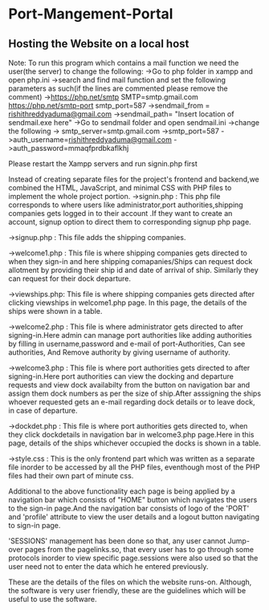 # Port-Mangement-Portal
## Hosting the Website on a local host
Note: To run this program which contains a mail function we need the user(the server) to change the following:
->Go to php folder in xampp and open php.ini
	->search and find mail function and set the following parameters as such(if the lines are commented please remove the comment)
	->https://php.net/smtp
	   SMTP=smtp.gmail.com
	  https://php.net/smtp-port
	  smtp_port=587
	->sendmail_from = rishithreddyaduma@gmail.com
	->sendmail_path= "Insert location of sendmail.exe here"
->Go to sendmail folder and open sendmail.ini
	->change the following
	-> smtp_server=smtp.gmail.com
	->smtp_port=587
	->auth_username=rishithreddyaduma@gmail.com
	->auth_password=mmaqfprdbkaflkhj

Please restart the Xampp servers and run signin.php first

Instead of creating separate files for the project's frontend and backend,we combined the HTML, JavaScript,
 and minimal CSS with PHP files to implement the whole project portion.
->signin.php   : This php file corresponds to where users like administrator,port authorities,shipping companies 
		 gets logged in to their account .If they want to create an account, signup option to direct them 
		 to corresponding signup php page.

->signup.php   : This file adds the shipping companies.

->welcome1.php : This file is where shipping companies gets directed to when they sign-in and here shipping
		 comapanies/Ships can request dock allotment by providing their ship id and date of arrival of ship.
		 Similarly they can request for their dock departure.

->viewships.php: This file is where shipping companies gets directed after clicking viewships in welcome1.php page.
		 In this page, the details of the ships were shown in a table.

->welcome2.php : This file is where administrator gets directed to after signing-in.Here admin can manage port 
		 authorities like adding authorities by filling in username,password and e-mail of port-Authorities,
		 Can see authorities, And Remove authority by giving username of authority. 

->welcome3.php : This file is where port authorities gets directed to after signing-in.Here port authorities 
	         can view the docking and departure requests and view dock availabilty from the button on 
		 navigation bar and assign them dock numbers as per the size of ship.After asssigning the
		 ships whoever requested gets an e-mail regarding dock details or to leave dock, in case of departure.	

->dockdet.php  : This file is where port authorities gets directed to, when they click dockdetails in 
		 navigation bar in welcome3.php page.Here in this page, details of the ships whichever occupied the 
		 docks is shown in a table.

->style.css    : This is the only frontend part which was written as a separate file inorder to be accessed by all the
		 PHP files, eventhough most of the PHP files had their own part of minute css.

Additional to the above functionality each page is being applied by a navigation bar which consists of "HOME" button 
which navigates the users to the sign-in page.And the navigation bar consists of logo of the 'PORT' and 'profile' attribute
to view the user details and a logout button navigating to sign-in page.

'SESSIONS' management has been done so that, any user cannot Jump-over pages from the pagelinks.so, that every user has to go through
some protocols inorder to view specific page.sessions were also used so that the user need not to enter the data which he entered 
previously.

These are the details of the files on which the website runs-on.
Although, the software is very user friendly, these are the guidelines which will be useful to use the software.


